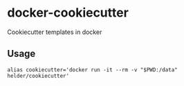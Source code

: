 # docker-cookiecutter

Cookiecutter templates in docker

## Usage

    alias cookiecutter='docker run -it --rm -v "$PWD:/data" helder/cookiecutter'
